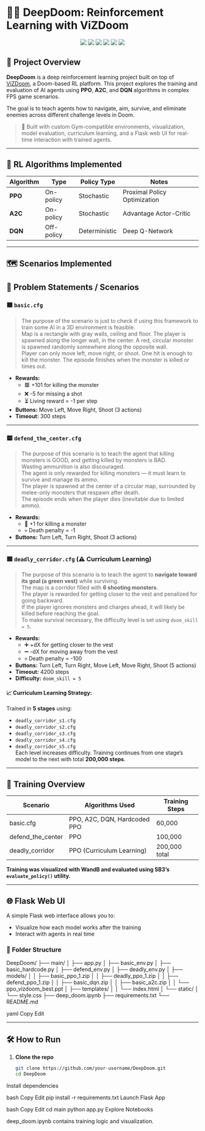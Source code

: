 # 🧠💥 DeepDoom: Reinforcement Learning with ViZDoom

<p align="center">
  <img src="https://img.shields.io/badge/Python-3.12.4-blue?logo=python">
  <img src="https://img.shields.io/badge/PyTorch-2.2.2-red?logo=pytorch">
  <img src="https://img.shields.io/badge/Gym-0.26.2-brightgreen?logo=openai">
  <img src="https://img.shields.io/badge/Stable--Baselines3-2.2.1-blueviolet?logo=github">
  <img src="https://img.shields.io/badge/ViZDoom-1.2.0-lightgrey?logo=doom">
  <img src="https://img.shields.io/badge/WandB-Logging-yellow?logo=weightsandbiases">
</p>

## 🎯 Project Overview

**DeepDoom** is a deep reinforcement learning project built on top of [ViZDoom](https://github.com/mwydmuch/ViZDoom), a Doom-based RL platform. This project explores the training and evaluation of AI agents using **PPO**, **A2C**, and **DQN** algorithms in complex FPS game scenarios.

The goal is to teach agents how to navigate, aim, survive, and eliminate enemies across different challenge levels in Doom.

> 🔧 Built with custom Gym-compatible environments, visualization, model evaluation, curriculum learning, and a Flask web UI for real-time interaction with trained agents.

---

## 🧠 RL Algorithms Implemented

| Algorithm | Type           | Policy Type | Notes |
|----------|----------------|-------------|-------|
| **PPO**  | On-policy      | Stochastic  | Proximal Policy Optimization |
| **A2C**  | On-policy      | Stochastic  | Advantage Actor-Critic |
| **DQN**  | Off-policy     | Deterministic | Deep Q-Network |

---

## 🗺️ Scenarios Implemented

## 🧠 Problem Statements / Scenarios

### 🟩 `basic.cfg`
> The purpose of the scenario is just to check if using this framework to train some AI in a 3D environment is feasible.  
> Map is a rectangle with gray walls, ceiling and floor. The player is spawned along the longer wall, in the center. A red, circular monster is spawned randomly somewhere along the opposite wall.  
> Player can only move left, move right, or shoot. One hit is enough to kill the monster. The episode finishes when the monster is killed or times out.

- **Rewards:**
  - 🟥 +101 for killing the monster  
  - ❌ -5 for missing a shot  
  - ⏳ Living reward = -1 per step  
- **Buttons:** Move Left, Move Right, Shoot (3 actions)  
- **Timeout:** 300 steps

---

### 🟨 `defend_the_center.cfg`
> The purpose of this scenario is to teach the agent that killing monsters is GOOD, and getting killed by monsters is BAD.  
> Wasting ammunition is also discouraged.  
> The agent is only rewarded for killing monsters — it must learn to survive and manage its ammo.  
> The player is spawned at the center of a circular map, surrounded by melee-only monsters that respawn after death.  
> The episode ends when the player dies (inevitable due to limited ammo).

- **Rewards:**
  - 🔫 +1 for killing a monster  
  - 💀 Death penalty = -1  
- **Buttons:** Turn Left, Turn Right, Shoot (3 actions)

---

### 🟥 `deadly_corridor.cfg` (⚠️ Curriculum Learning)
> The purpose of this scenario is to teach the agent to **navigate toward its goal (a green vest)** while surviving.  
> The map is a corridor filled with **6 shooting monsters**.  
> The player is rewarded for getting closer to the vest and penalized for going backward.  
> If the player ignores monsters and charges ahead, it will likely be killed before reaching the goal.  
> To make survival necessary, the difficulty level is set using `doom_skill = 5`.

- **Rewards:**
  - ➕ +dX for getting closer to the vest  
  - ➖ -dX for moving away from the vest  
  - 💀 Death penalty = -100  
- **Buttons:** Turn Left, Turn Right, Move Left, Move Right, Shoot (5 actions)  
- **Timeout:** 4200 steps  
- **Difficulty:** `doom_skill = 5`

#### 📈 Curriculum Learning Strategy:
Trained in **5 stages** using:
- `deadly_corridor_s1.cfg`
- `deadly_corridor_s2.cfg`
- `deadly_corridor_s3.cfg`
- `deadly_corridor_s4.cfg`
- `deadly_corridor_s5.cfg`  
Each level increases difficulty. Training continues from one stage’s model to the next with total **200,000 steps**.

---

## 🧪 Training Overview

| Scenario           | Algorithms Used         | Training Steps |
|--------------------|-------------------------|----------------|
| basic.cfg          | PPO, A2C, DQN, Hardcoded PPO | 60,000         |
| defend_the_center  | PPO                     | 100,000        |
| deadly_corridor    | PPO (Curriculum Learning)| 200,000 total  |

**Training was visualized with WandB and evaluated using SB3’s `evaluate_policy()` utility.**

---

## 🌐 Flask Web UI

A simple Flask web interface allows you to:
- Visualize how each model works after the training 
- Interact with agents in real time

### 🌲 Folder Structure

DeepDoom/
├── main/
│   ├── app.py
│   ├── basic_env.py
│   ├── basic_hardcode.py
│   ├── defend_env.py
│   ├── deadly_env.py
│   ├── models/
│   │   ├── basic_ppo_1.zip
│   │   ├── deadly_ppo_1.zip
│   │   ├── defend_ppo_1.zip
│   │   ├── basic_dqn.zip
│   │   ├── basic_a2c.zip
│   │   └── ppo_vizdoom_best.ppt
│   ├── templates/
│   │   └── index.html
│   └── static/
│       └── style.css
├── deep_doom.ipynb
├── requirements.txt
└── README.md

yaml
Copy
Edit

---

## 🛠️ How to Run

1. **Clone the repo**  
   ```bash
   git clone https://github.com/your-username/DeepDoom.git
   cd DeepDoom
Install dependencies

bash
Copy
Edit
pip install -r requirements.txt
Launch Flask App

bash
Copy
Edit
cd main
python app.py
Explore Notebooks

deep_doom.ipynb contains training logic and visualization.
